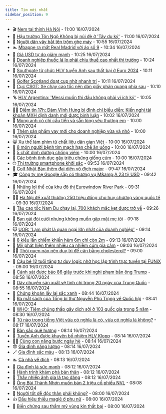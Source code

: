 ```yaml
---
title: Tim mới nhất
sidebar_position: 9
---
```


<!-- vnexpress-tin-moi-nhat:START -->
- 🎬 [Nem tai thính Hà Nội](https://vnexpress.net/nem-tai-thinh-ha-noi-4770728.html) - 11:00 16/07/2024
- 🐎 [Hậu trường Tôn Ngộ Không bị núi đè ở &#39;Tây du ký&#39;](https://vnexpress.net/hau-truong-ton-ngo-khong-bi-nui-de-o-tay-du-ky-4770712.html) - 11:00 16/07/2024
- 🦍 [Người dân vây bắt tên trộm ghe máy](https://vnexpress.net/nguoi-dan-vay-bat-ten-trom-ghe-may-4770796.html) - 10:55 16/07/2024
- 🏊 [Mbappe ra mắt Real Madrid với áo số 9](https://vnexpress.net/mbappe-ra-mat-real-madrid-voi-ao-so-9-4770816.html) - 10:34 16/07/2024
- 🎊 [Giá USD tự do giảm mạnh](https://vnexpress.net/gia-usd-tu-do-ha-nhiet-4770773.html) - 10:25 16/07/2024
- 🎃 [Doanh nghiệp thuốc lá lo phải chịu thuế cao nhất thị trường](https://vnexpress.net/doanh-nghiep-thuoc-la-lo-phai-chiu-thue-cao-nhat-thi-truong-4770751.html) - 10:24 16/07/2024
- 🧰 [Southgate từ chức HLV tuyển Anh sau thất bại ở Euro 2024](https://vnexpress.net/southgate-tu-chuc-hlv-tuyen-anh-sau-that-bai-o-euro-2024-4770810.html) - 10:11 16/07/2024
- 🔭 [Golfer Scotland đoạt cup nhờ nhanh trí](https://vnexpress.net/golfer-scotland-doat-cup-nho-nhanh-tri-4770811.html) - 10:11 16/07/2024
- 🫶 [Cục CSGT: Xe chạy cao tốc nên dán giấy phản quang phía sau](https://vnexpress.net/cuc-csgt-xe-chay-cao-toc-nen-dan-giay-phan-quang-phia-sau-4770676.html) - 10:10 16/07/2024
- 🪜 [HLV Argentina: &#39;Messi muốn thi đấu không phải vì ích kỷ&#39;](https://vnexpress.net/hlv-argentina-messi-muon-thi-dau-khong-phai-vi-ich-ky-4770778.html) - 10:05 16/07/2024
- 👨‍🏫 [Điểm tin 17h: Đàm Vĩnh Hưng bị đình chỉ biểu diễn; Kiến nghị tài khoản MXH định danh mới được bình luận](https://vnexpress.net/diem-tin-17h-dam-vinh-hung-bi-dinh-chi-bieu-dien-kien-nghi-tai-khoan-mxh-dinh-danh-moi-duoc-binh-luan-4770805.html) - 10:02 16/07/2024
- 🎊 [Mong anh có chí cầu tiến và sẵn lòng yêu thương em](https://vnexpress.net/mong-anh-co-chi-cau-tien-va-san-long-yeu-thuong-em-4770559.html) - 10:00 16/07/2024
- 🎊 [Thêm sản phẩm vay mới cho doanh nghiệp vừa và nhỏ](https://vnexpress.net/them-san-pham-vay-moi-cho-doanh-nghiep-vua-va-nho-4770797.html) - 10:00 16/07/2024
- 😺 [Xu thế làm phim từ chất liệu dân gian Việt](https://vnexpress.net/xu-the-lam-phim-tu-chat-lieu-dan-gian-viet-4770747.html) - 10:00 16/07/2024
- 🐘 [8 món người bệnh tim mạch hạn chế ăn uống](https://vnexpress.net/8-mon-nguoi-benh-tim-mach-han-che-an-uong-4770618.html) - 10:00 16/07/2024
- 🌁 [5 chất dinh dưỡng chống viêm](https://vnexpress.net/5-chat-dinh-duong-chong-viem-4770574.html) - 10:00 16/07/2024
- 🐲 [Các bệnh tình dục gây triệu chứng giống cúm](https://vnexpress.net/cac-benh-tinh-duc-gay-trieu-chung-giong-cum-4770334.html) - 10:00 16/07/2024
- 🤓 [Thị trường smartphone khởi sắc](https://vnexpress.net/thi-truong-smartphone-khoi-sac-4770405.html) - 09:53 16/07/2024
- 💪 [Golf Nhật Bản thêm đại diện vô địch major](https://vnexpress.net/golf-nhat-ban-them-dai-dien-vo-dich-major-4770779.html) - 09:47 16/07/2024
- 🎓 [Công ty mẹ Google sắp có thương vụ M&amp;amp;A 23 tỷ USD](https://vnexpress.net/cong-ty-me-google-sap-co-thuong-vu-m-a-23-ty-usd-4770644.html) - 09:42 16/07/2024
- 🫣 [Những lợi thế của khu đô thị Eurowindow River Park](https://vnexpress.net/nhung-loi-the-cua-khu-do-thi-eurowindow-river-park-4770258.html) - 09:31 16/07/2024
- 🧑‍💻 [Hà Nội đề xuất thưởng 250 triệu đồng cho huy chương vàng quốc tế](https://vnexpress.net/ha-noi-de-xuat-thuong-250-trieu-dong-cho-huy-chuong-vang-quoc-te-4770687.html) - 09:30 16/07/2024
- 🐲 [Tàu cao tốc Nam Du chạy lại, 700 khách mắc kẹt được trở về](https://vnexpress.net/tau-cao-toc-nam-du-chay-lai-700-khach-mac-ket-duoc-tro-ve-4770725.html) - 09:26 16/07/2024
- 🌝 [Bạn gái đòi cưới nhưng không muốn gặp mặt mẹ tôi](https://vnexpress.net/ban-gai-doi-cuoi-nhung-khong-muon-gap-mat-me-toi-4770280.html) - 09:18 16/07/2024
- 😺 [UOB: &#39;Lạm phát là quan ngại lớn nhất của doanh nghiệp&#39;](https://vnexpress.net/uob-lam-phat-la-quan-ngai-lon-nhat-cua-doanh-nghiep-hien-nay-4770646.html) - 09:14 16/07/2024
- 🐎 [8 kiểu lấn chiếm khiến hẻm 6m chỉ còn 2m](https://vnexpress.net/8-kieu-lan-chiem-khien-hem-6m-chi-con-2m-4770742.html) - 09:13 16/07/2024
- 🎡 [Mỹ phát hiện thêm nhiều ca nhiễm cúm gia cầm](https://vnexpress.net/my-phat-hien-them-nhieu-ca-nhiem-cum-gia-cam-4770733.html) - 09:03 16/07/2024
- 👨‍🏫 [Thói quen nào nên duy trì để cân bằng cholesterol?](https://vnexpress.net/thoi-quen-nao-nen-duy-tri-de-can-bang-cholesterol-4770532.html) - 09:00 16/07/2024
- 🦆 [Cậu bé 12 tuổi tăng tư duy logic nhờ học lập trình trực tuyến tại FUNiX](https://vnexpress.net/cau-be-12-tuoi-tang-tu-duy-logic-nho-hoc-lap-trinh-truc-tuyen-tai-funix-4770304.html) - 09:00 16/07/2024
- 🚦 [Cảnh sát được báo 86 giây trước khi nghi phạm bắn ông Trump](https://vnexpress.net/canh-sat-duoc-bao-86-giay-truoc-khi-nghi-pham-ban-ong-trump-4770580.html) - 08:58 16/07/2024
- 💫 [Dây chuyền sản xuất vệ tinh chỉ trong 20 ngày của Trung Quốc](https://vnexpress.net/day-chuyen-san-xuat-ve-tinh-chi-trong-20-ngay-cua-trung-quoc-4770370.html) - 08:55 16/07/2024
- 🎉 [Chứng khoán lấy lại sắc xanh](https://vnexpress.net/chung-khoan-hom-nay-16-7-vn-index-lay-lai-sac-xanh-4770730.html) - 08:44 16/07/2024
- 🌋 [Ra mắt sách của Tổng bí thư Nguyễn Phú Trọng về Quốc hội](https://vnexpress.net/ra-mat-sach-cua-tong-bi-thu-nguyen-phu-trong-ve-quoc-hoi-4770699.html) - 08:41 16/07/2024
- 🤖 [WHO: Tiêm chủng thấp gây dịch sởi ở 103 quốc gia trong 5 năm](https://vnexpress.net/who-tiem-chung-thap-gay-dich-soi-o-103-quoc-gia-trong-5-nam-4770721.html) - 08:30 16/07/2024
- 🦏 [Từ nào trong tiếng Việt vừa có nghĩa là có, vừa có nghĩa là không?](https://vnexpress.net/tu-nao-trong-tieng-viet-vua-co-nghia-la-co-vua-co-nghia-la-khong-4770240.html) - 08:17 16/07/2024
- 🦩 [Bản sắc quê hương](https://vnexpress.net/ban-sac-que-huong-4770694.html) - 08:14 16/07/2024
- 👺 [Tuyển Anh được khuyên bổ nhiệm HLV Klopp](https://vnexpress.net/tuyen-anh-duoc-khuyen-bo-nhiem-hlv-klopp-4769961.html) - 08:14 16/07/2024
- 🧑‍🏫 [Cùng con nâng bước ngày hè](https://vnexpress.net/cung-con-nang-buoc-ngay-he-4770701.html) - 08:14 16/07/2024
- 😎 [Gia đình năng lượng](https://vnexpress.net/gia-dinh-nang-luong-4770700.html) - 08:14 16/07/2024
- 🪄 [Gia đình sắc màu](https://vnexpress.net/gia-dinh-sac-mau-4770697.html) - 08:13 16/07/2024
- 🏊 [Cả nhà về đích](https://vnexpress.net/ca-nha-ve-dich-4770692.html) - 08:13 16/07/2024
- 💃 [Gia đình là sức mạnh](https://vnexpress.net/gia-dinh-la-suc-manh-4770688.html) - 08:12 16/07/2024
- 🦆 [Hành trình khám phá bản thân](https://vnexpress.net/hanh-trinh-kham-pha-ban-than-4770675.html) - 08:12 16/07/2024
- 🎊 [Thấy nhiếp ảnh gia là tạo dáng](https://vnexpress.net/thay-nhiep-anh-gia-la-tao-dang-4770677.html) - 08:12 16/07/2024
- 👺 [Ông Bùi Thành Nhơn muốn bán 2 triệu cổ phiếu NVL](https://vnexpress.net/ong-bui-thanh-nhon-muon-ban-2-trieu-co-phieu-nvl-4770691.html) - 08:08 16/07/2024
- 🎡 [Người tốt dễ độc thân phải không?](https://vnexpress.net/nguoi-tot-de-doc-than-phai-khong-4770519.html) - 08:00 16/07/2024
- 👍 [Dấu hiệu thiếu magiê ở phụ nữ](https://vnexpress.net/dau-hieu-thieu-magie-o-phu-nu-4770570.html) - 08:00 16/07/2024
- 🐎 [Biến chứng sau thẩm mỹ vùng kín thất bại](https://vnexpress.net/bien-chung-sau-tham-my-vung-kin-that-bai-4770554.html) - 08:00 16/07/2024<!-- vnexpress-tin-moi-nhat:END -->
